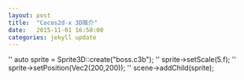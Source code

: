 ```yaml
---
layout: post
title:  "Cocos2d-x 3D简介"
date:   2015-11-01 16:50:00
categories: jekyll update
---
```

'' auto sprite = Sprite3D::create("boss.c3b");
'' sprite->setScale(5.f);
'' sprite->setPosition(Vec2(200,200));
'' scene->addChild(sprite);